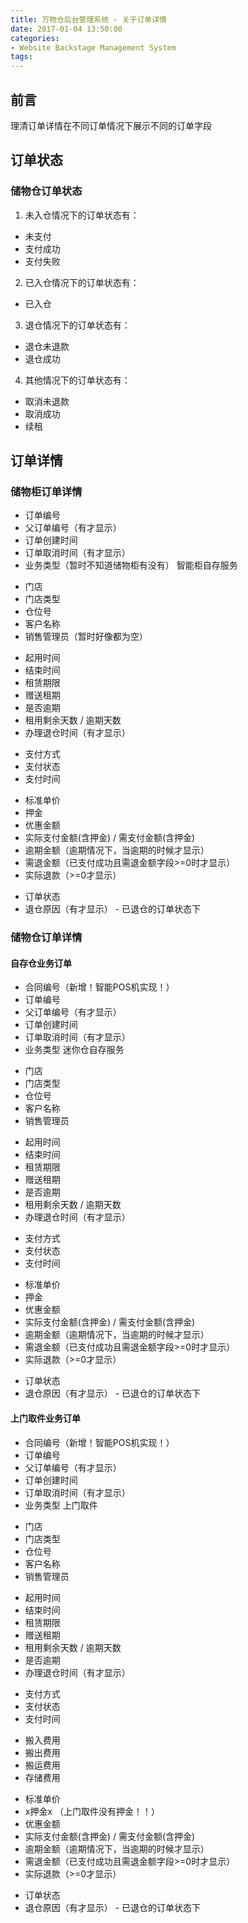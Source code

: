 ```yaml
---
title: 万物仓后台管理系统 - 关于订单详情
date: 2017-01-04 13:50:00
categories:
- Website Backstage Management System
tags:
---
```


## 前言
理清订单详情在不同订单情况下展示不同的订单字段

## 订单状态
### 储物仓订单状态
1. 未入仓情况下的订单状态有：
  + 未支付
  + 支付成功
  + 支付失败
2. 已入仓情况下的订单状态有：
  + 已入仓
3. 退仓情况下的订单状态有：
  + 退仓未退款
  + 退仓成功
4. 其他情况下的订单状态有：
  + 取消未退款
  + 取消成功
  + 续租

## 订单详情
### 储物柜订单详情
<!-- 基本订单信息 -->
+ 订单编号
+ 父订单编号（有才显示）
+ 订单创建时间
+ 订单取消时间（有才显示）
+ 业务类型（暂时不知道储物柜有没有）
  智能柜自存服务
<!-- 订单所属信息 -->
+ 门店
+ 门店类型
+ 仓位号
+ 客户名称
+ 销售管理员（暂时好像都为空）
<!-- 订单期限信息 -->
+ 起用时间
+ 结束时间
+ 租赁期限
+ 赠送租期
+ 是否逾期
+ 租用剩余天数 / 逾期天数
+ 办理退仓时间（有才显示）
<!-- 订单支付信息 -->
+ 支付方式
+ 支付状态
+ 支付时间
<!-- 订单价格信息 -->
+ 标准单价
+ 押金
+ 优惠金额
+ 实际支付金额(含押金) / 需支付金额(含押金)
+ 逾期金额（逾期情况下，当逾期的时候才显示）
+ 需退金额（已支付成功且需退金额字段>=0时才显示）
+ 实际退款（>=0才显示）
<!-- 其他信息 -->
+ 订单状态
+ 退仓原因（有才显示） - 已退仓的订单状态下


### 储物仓订单详情
#### 自存仓业务订单
<!-- 基本订单信息 -->
+ 合同编号（新增！智能POS机实现！）
+ 订单编号
+ 父订单编号（有才显示）
+ 订单创建时间
+ 订单取消时间（有才显示）
+ 业务类型
  迷你仓自存服务
<!-- 订单所属信息 -->
+ 门店
+ 门店类型
+ 仓位号
+ 客户名称
+ 销售管理员
<!-- 订单期限信息 -->
+ 起用时间
+ 结束时间
+ 租赁期限
+ 赠送租期
+ 是否逾期
+ 租用剩余天数 / 逾期天数
+ 办理退仓时间（有才显示）
<!-- 订单支付信息 -->
+ 支付方式
+ 支付状态
+ 支付时间
<!-- 订单价格信息 -->
+ 标准单价
+ 押金
+ 优惠金额
+ 实际支付金额(含押金) / 需支付金额(含押金)
+ 逾期金额（逾期情况下，当逾期的时候才显示）
+ 需退金额（已支付成功且需退金额字段>=0时才显示）
+ 实际退款（>=0才显示）
<!-- 其他信息 -->
+ 订单状态
+ 退仓原因（有才显示） - 已退仓的订单状态下

#### 上门取件业务订单
<!-- 基本订单信息 -->
+ 合同编号（新增！智能POS机实现！）
+ 订单编号
+ 父订单编号（有才显示）
+ 订单创建时间
+ 订单取消时间（有才显示）
+ 业务类型
  上门取件
<!-- 订单所属信息 -->
+ 门店
+ 门店类型
+ 仓位号
+ 客户名称
+ 销售管理员
<!-- 订单期限信息 -->
+ 起用时间
+ 结束时间
+ 租赁期限
+ 赠送租期
+ 租用剩余天数 / 逾期天数
+ 是否逾期
+ 办理退仓时间（有才显示）
<!-- 订单支付信息 -->
+ 支付方式
+ 支付状态
+ 支付时间
<!-- 上门取件订单费用信息 -->
+ 搬入费用
+ 搬出费用
+ 搬运费用
+ 存储费用
<!-- 订单价格信息 -->
+ 标准单价
+ x押金x （上门取件没有押金！！）
+ 优惠金额
+ 实际支付金额(含押金) / 需支付金额(含押金)
+ 逾期金额（逾期情况下，当逾期的时候才显示）
+ 需退金额（已支付成功且需退金额字段>=0时才显示）
+ 实际退款（>=0才显示）
<!-- 其他信息 -->
+ 订单状态
+ 退仓原因（有才显示） - 已退仓的订单状态下
